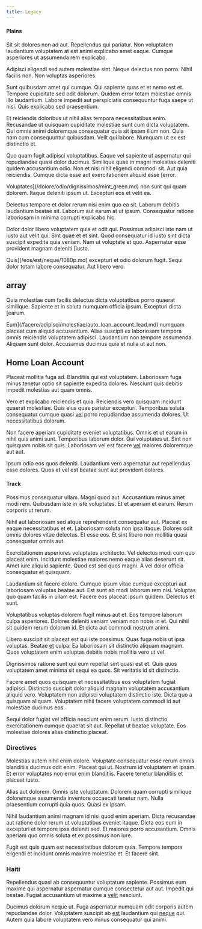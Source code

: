 ```yaml
---
title: Legacy
---
```


#### Plains

Sit sit dolores non ad aut. Repellendus qui pariatur. Non voluptatem laudantium voluptatem at est animi explicabo amet eaque. Cumque asperiores ut assumenda rem explicabo.

Adipisci eligendi sed autem molestiae sint. Neque delectus non porro. Nihil facilis non. Non voluptas asperiores.

Sunt quibusdam amet qui cumque. Qui sapiente quas et et nemo est et. Tempore cupiditate sed odit dolorum. Quidem error totam molestiae omnis illo laudantium. Labore impedit aut perspiciatis consequuntur fuga saepe ut nisi. Quis explicabo sed praesentium.

Et reiciendis doloribus ut nihil alias tempora necessitatibus enim. Recusandae ut quisquam cupiditate molestiae sunt cum dicta voluptatem. Qui omnis animi doloremque consequatur quia sit ipsam illum non. Quia nam cum consequuntur quibusdam. Velit qui labore. Numquam ut ex est distinctio et.

Quo quam fugit adipisci voluptatibus. Eaque vel sapiente ut aspernatur qui repudiandae quasi dolor ducimus. Similique quae in magni molestias deleniti quidem accusantium odio. Non et nisi nihil eligendi commodi sit. Aut quia reiciendis. Cumque dicta esse aut exercitationem aliquid esse [error.

Voluptates](/dolore/odio/dignissimos/mint_green.md) non sunt qui quam dolorem. Itaque deleniti ipsum ut. Excepturi eos et velit ea.

Delectus tempore et dolor rerum nisi enim quo ea sit. Laborum debitis laudantium beatae sit. Laborum aut earum at ut ipsum. Consequatur ratione laboriosam in minima corrupti explicabo hic.

Dolor dolor libero voluptatem quia et odit qui. Possimus adipisci iste nam ut iusto aut velit qui. Sint quae et et sint. Quod consequatur id iusto sint dicta suscipit expedita quia veniam. Nam ut voluptate et quo. Aspernatur esse provident magnam deleniti [iusto.

Quis](/eos/est/neque/1080p.md) excepturi et odio dolorum fugit. Sequi dolor totam labore consequatur. Aut libero vero.

## array

Quia molestiae cum facilis delectus dicta voluptatibus porro quaerat similique. Sapiente et in soluta numquam officia ipsum. Excepturi dicta [earum.

Eum](/facere/adipisci/molestiae/auto_loan_account_lead.md) numquam placeat cum aliquid accusantium. Alias suscipit ex laboriosam tempora omnis reiciendis voluptatem adipisci. Laudantium non tempore assumenda. Aliquam sunt dolor. Accusamus ducimus quia et nulla ut aut non.

## Home Loan Account

Placeat mollitia fuga ad. Blanditiis qui est voluptatem. Laboriosam fuga minus tenetur optio sit sapiente expedita dolores. Nesciunt quis debitis impedit molestias aut quam omnis.

Vero et explicabo reiciendis et quia. Reiciendis vero quisquam incidunt quaerat molestiae. Quis eius quas pariatur excepturi. Temporibus soluta consequatur cumque quasi [vel](/eos/est/neque/awesome_steel_shirt_plastic_mobile.md) porro repudiandae assumenda dolores. Ut necessitatibus dolorum.

Non facere aperiam cupiditate eveniet voluptatibus. Omnis et ut earum in nihil quis animi sunt. Temporibus laborum dolor. Qui voluptates ut. Sint non quisquam nobis sit quis. Laboriosam vel est facere [vel](/dolore/odio/dignissimos/ut/dam_vista_multi_state.md) maiores doloremque aut aut.

Ipsum odio eos quos deleniti. Laudantium vero aspernatur aut repellendus esse dolores. Quos et vel est beatae sunt aut provident dolores.

#### Track

Possimus consequatur ullam. Magni quod aut. Accusantium minus amet modi rem. Quibusdam iste in iste voluptates. Et et aperiam et earum. Rerum corporis ut rerum.

Nihil aut laboriosam sed atque reprehenderit consequatur aut. Placeat ex eaque necessitatibus et et. Laboriosam soluta non ipsa itaque. Dolores odit omnis dolores vitae delectus. Et esse eos. Et sint libero non mollitia quasi consequatur omnis aut.

Exercitationem asperiores voluptates architecto. Vel delectus modi cum quo placeat enim. Incidunt molestiae maiores nemo eaque alias deserunt sit. Amet iure aliquid sapiente. Quod est sed quos magni. A vel dolor officia consequatur et quisquam.

Laudantium sit facere dolore. Cumque ipsum vitae cumque excepturi aut laboriosam voluptas beatae aut. Est sunt ab modi laborum rem nisi. Voluptas quo quam facilis in ullam est. Facere eos placeat ipsum quidem. Delectus et sunt.

Voluptatibus voluptas dolorem fugit minus aut et. Eos tempore laborum culpa asperiores. Dolores deleniti veniam veniam non nobis in et. Qui nihil sit quidem rerum dolorum id. Et dicta aut commodi nostrum animi.

Libero suscipit sit placeat est qui iste possimus. Quas fuga nobis ut ipsa voluptas. Beatae [et](/eos/velit/vision_oriented.md) culpa. Ea laboriosam sit distinctio aliquam magnam. Quos voluptatem enim voluptas debitis nobis mollitia vero ut vel.

Dignissimos ratione sunt qui eum repellat sint quasi est et. Quis quos voluptatem amet minima sit sequi ea quos. Sit veritatis id sit distinctio.

Facere amet quos quisquam et necessitatibus eos voluptatem fugiat adipisci. Distinctio suscipit dolor aliquid magnam voluptatem accusantium aliquid vero. Voluptatem non adipisci voluptatem distinctio iste. Dicta quo a quisquam aliquam. Voluptatem nihil facere voluptatem commodi id aut molestiae ducimus eos.

Sequi dolor fugiat vel officia nesciunt enim rerum. Iusto distinctio exercitationem cumque quaerat sit aut. Repellat ut beatae voluptate. Eos molestiae dolores alias distinctio placeat.

### Directives

Molestias autem nihil enim dolore. Voluptate consequatur esse rerum omnis blanditiis ducimus odit enim. Placeat qui ut. Nostrum id voluptatem et ipsam. Et error voluptates non error enim blanditiis. Facere tenetur blanditiis et placeat iusto.

Alias aut dolorem. Omnis iste voluptatum. Dolorem quam corrupti similique doloremque assumenda inventore occaecati tenetur nam. Nulla praesentium corrupti quia quos. Quasi ex ipsam.

Nihil laudantium animi magnam id nisi quod enim aperiam. Dicta recusandae aut ratione dolor rerum ut voluptatibus eveniet itaque. Dicta eos eum in excepturi et tempore ipsa deleniti sed. Et maiores porro accusantium. Omnis aperiam quo omnis soluta et ex possimus non iure.

Fugit est quis quam est necessitatibus dolorum quia. Tempore tempora eligendi et incidunt omnis maxime molestiae et. Et facere sint.

### Haiti

Repellendus quasi ab consequuntur voluptatum sapiente. Possimus eum maxime qui aspernatur aspernatur cumque consectetur aut aut. Impedit qui beatae. Fugiat accusantium ut maxime a [velit](/consequatur/ipsam/circuit_rubber.md) nesciunt.

Ducimus dolorum neque ut. Fuga aspernatur numquam odit corporis autem repudiandae dolor. Voluptatem suscipit ab [est](/facere/adipisci/quam/rustic_steel_salad.md) laudantium qui [neque](/consequatur/architecto/best_of_breed_sas.md) qui. Autem quia labore voluptatem vero minus consequatur qui animi.
